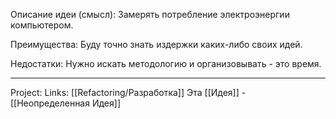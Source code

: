 Описание идеи (смысл): Замерять потребление электроэнергии компьютером. 

Преимущества: Буду точно знать издержки каких-либо своих идей. 

Недостатки: Нужно искать методологию и организовывать - это время. 
___
Project: 
Links: [[Refactoring/Разработка]]
Эта [[Идея]] - [[Неопределенная Идея]]